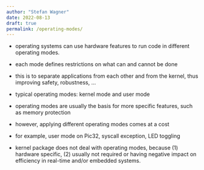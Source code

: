 ```yaml
---
author: "Stefan Wagner"
date: 2022-08-13
draft: true
permalink: /operating-modes/
---
```


- operating systems can use hardware features to run code in different operating modes.
- each mode defines restrictions on what can and cannot be done
- this is to separate applications from each other and from the kernel, thus improving safety, robustness, ...
- typical operating modes: kernel mode and user mode
- operating modes are usually the basis for more specific features, such as memory protection

- however, applying different operating modes comes at a cost
- for example, user mode on Pic32, syscall exception, LED toggling

- kernel package does not deal with operating modes, because (1) hardware specific, (2) usually not required or having negative impact on efficiency in real-time and/or embedded systems.
